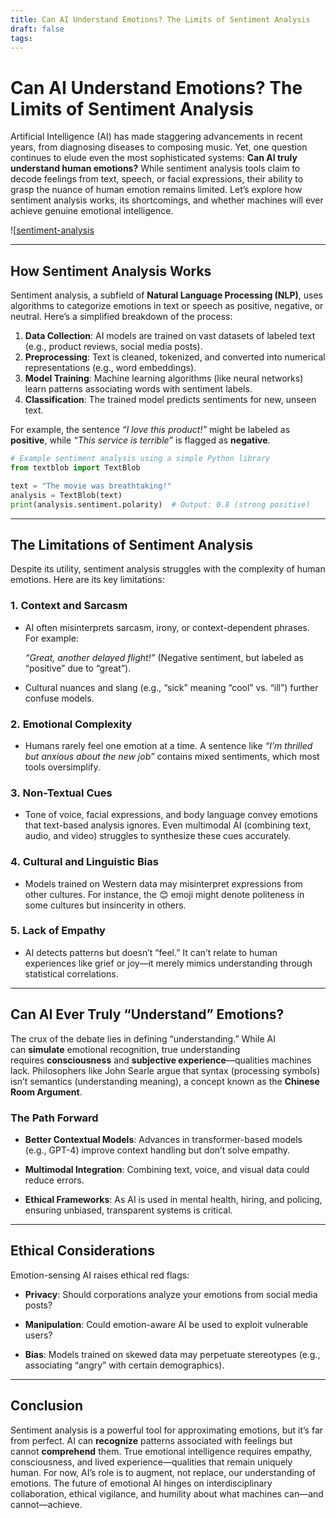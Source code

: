 ```yaml
---
title: Can AI Understand Emotions? The Limits of Sentiment Analysis
draft: false
tags:
---
```

# Can AI Understand Emotions? The Limits of Sentiment Analysis

Artificial Intelligence (AI) has made staggering advancements in recent years, from diagnosing diseases to composing music. Yet, one question continues to elude even the most sophisticated systems: **Can AI truly understand human emotions?** While sentiment analysis tools claim to decode feelings from text, speech, or facial expressions, their ability to grasp the nuance of human emotion remains limited. Let’s explore how sentiment analysis works, its shortcomings, and whether machines will ever achieve genuine emotional intelligence.

![[sentiment-analysis](https://exemplary.ai/img/blog/sentiment-analysis/sentiment-analysis.svg)

---

## How Sentiment Analysis Works

Sentiment analysis, a subfield of **Natural Language Processing (NLP)**, uses algorithms to categorize emotions in text or speech as positive, negative, or neutral. Here’s a simplified breakdown of the process:

1. **Data Collection**: AI models are trained on vast datasets of labeled text (e.g., product reviews, social media posts).
2. **Preprocessing**: Text is cleaned, tokenized, and converted into numerical representations (e.g., word embeddings).
3. **Model Training**: Machine learning algorithms (like neural networks) learn patterns associating words with sentiment labels.
4. **Classification**: The trained model predicts sentiments for new, unseen text.

For example, the sentence *“I love this product!”* might be labeled as **positive**, while *“This service is terrible”* is flagged as **negative**.

```python
# Example sentiment analysis using a simple Python library
from textblob import TextBlob

text = "The movie was breathtaking!"
analysis = TextBlob(text)
print(analysis.sentiment.polarity)  # Output: 0.8 (strong positive)
```

---

## The Limitations of Sentiment Analysis

Despite its utility, sentiment analysis struggles with the complexity of human emotions. Here are its key limitations:

### 1. **Context and Sarcasm**

- AI often misinterprets sarcasm, irony, or context-dependent phrases. For example:

     _“Great, another delayed flight!”_ (Negative sentiment, but labeled as “positive” due to “great”).

- Cultural nuances and slang (e.g., “sick” meaning “cool” vs. “ill”) further confuse models.

### 2. **Emotional Complexity**

- Humans rarely feel one emotion at a time. A sentence like _“I’m thrilled but anxious about the new job”_ contains mixed sentiments, which most tools oversimplify.

### 3. **Non-Textual Cues**

- Tone of voice, facial expressions, and body language convey emotions that text-based analysis ignores. Even multimodal AI (combining text, audio, and video) struggles to synthesize these cues accurately.

### 4. **Cultural and Linguistic Bias**

- Models trained on Western data may misinterpret expressions from other cultures. For instance, the 😊 emoji might denote politeness in some cultures but insincerity in others.

### 5. **Lack of Empathy**

- AI detects patterns but doesn’t “feel.” It can’t relate to human experiences like grief or joy—it merely mimics understanding through statistical correlations.

---

## Can AI Ever Truly “Understand” Emotions?

The crux of the debate lies in defining “understanding.” While AI can **simulate** emotional recognition, true understanding requires **consciousness** and **subjective experience**—qualities machines lack. Philosophers like John Searle argue that syntax (processing symbols) isn’t semantics (understanding meaning), a concept known as the **Chinese Room Argument**.

### The Path Forward

- **Better Contextual Models**: Advances in transformer-based models (e.g., GPT-4) improve context handling but don’t solve empathy.

- **Multimodal Integration**: Combining text, voice, and visual data could reduce errors.

- **Ethical Frameworks**: As AI is used in mental health, hiring, and policing, ensuring unbiased, transparent systems is critical.


---

## Ethical Considerations

Emotion-sensing AI raises ethical red flags:

- **Privacy**: Should corporations analyze your emotions from social media posts?

- **Manipulation**: Could emotion-aware AI be used to exploit vulnerable users?

- **Bias**: Models trained on skewed data may perpetuate stereotypes (e.g., associating “angry” with certain demographics).

---

## Conclusion

Sentiment analysis is a powerful tool for approximating emotions, but it’s far from perfect. AI can **recognize** patterns associated with feelings but cannot **comprehend** them. True emotional intelligence requires empathy, consciousness, and lived experience—qualities that remain uniquely human. For now, AI’s role is to augment, not replace, our understanding of emotions. The future of emotional AI hinges on interdisciplinary collaboration, ethical vigilance, and humility about what machines can—and cannot—achieve.